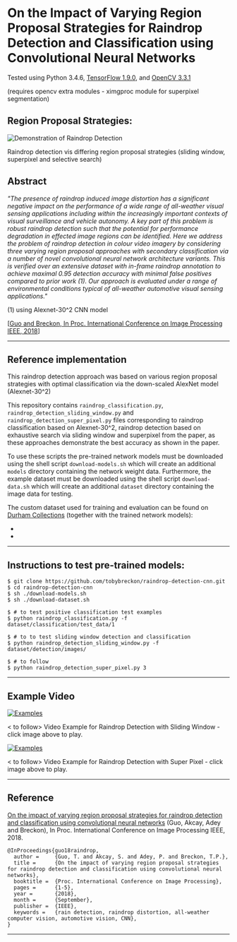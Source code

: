 # On the Impact of Varying Region Proposal Strategies for Raindrop Detection and Classification using Convolutional Neural Networks

Tested using Python 3.4.6, [TensorFlow 1.9.0](https://www.tensorflow.org/install/), and [OpenCV 3.3.1](http://www.opencv.org)

(requires opencv extra modules - ximgproc module for superpixel segmentation)

## Region Proposal Strategies:

![Demonstration of Raindrop Detection](https://github.com/tobybreckon/raindropDetection/blob/master/images/example-all.png)

Raindrop detection vis differing region proposal strategies (sliding window, superpixel and selective search)

## Abstract
_"The presence of raindrop induced image distortion has a significant negative impact on the performance of a wide
range of all-weather visual sensing applications including within the increasingly important contexts of visual
surveillance and vehicle autonomy. A key part of this problem is robust raindrop detection such that the potential
for performance degradation in effected image regions can be identified. Here we address the problem of raindrop
detection in colour video imagery by considering three varying region proposal approaches with secondary classification
via a number of novel convolutional neural network architecture variants. This is verified over an extensive dataset
with in-frame raindrop annotation to achieve maximal 0.95 detection accuracy with minimal false positives compared to
prior work (1). Our approach is evaluated under a range of environmental conditions typical of all-weather automotive
visual sensing applications."_

(1) using Alexnet-30^2 CNN model

[[Guo and Breckon, In Proc. International Conference on Image Processing IEEE, 2018](https://breckon.org/toby/publications/papers/guo18raindrop.pdf)]

---

## Reference implementation

This raindrop detection approach was based on various region proposal strategies with optimal classification via the down-scaled AlexNet model (Alexnet-30^2)

This repository contains ```raindrop_classification.py```, ```raindrop_detection_sliding_window.py``` and ```raindrop_detection_super_pixel.py``` files
corresponding to raindrop classification based on Alexnet-30^2, raindrop detection based on exhaustive search via sliding window and superpixel from the paper, as these approaches
demonstrate the best accuracy as shown in the paper.

To use these scripts the pre-trained network models must be downloaded using the shell script ```download-models.sh``` which will create an additional ```models``` directory containing the network weight data.
Furthermore, the example dataset must be downloaded using the shell script ```download-data.sh``` which will create an additional ```dataset``` directory containing the image data for testing.

The custom dataset used for training and evaluation can be found on [Durham Collections](https://collections.durham.ac.uk/collections/r2c534fn94m) (together with the trained network models):

-

- 

---

## Instructions to test pre-trained models:

```
$ git clone https://github.com/tobybreckon/raindrop-detection-cnn.git
$ cd raindrop-detection-cnn
$ sh ./download-models.sh
$ sh ./download-dataset.sh

$ # to test positive classification test examples
$ python raindrop_classification.py -f dataset/classification/test_data/1

$ # to to test sliding window detection and classification
$ python raindrop_detection_sliding_window.py -f dataset/detection/images/

$ # to follow
$ python raindrop_detection_super_pixel.py 3

```

---

## Example Video

[![Examples]()]()

< to follow> Video Example for Raindrop Detection with Sliding Window - click image above to play.

[![Examples]()]()

< to follow> Video Example for Raindrop Detection with Super Pixel - click image above to play.

---

## Reference

[On the impact of varying region proposal strategies for raindrop detection and classification using convolutional neural networks](http://breckon.eu/toby/publications/papers/guo18raindrop.pdf)
(Guo, Akcay, Adey and Breckon), In Proc. International Conference on Image Processing IEEE, 2018.
```
@InProceedings{guo18raindrop,
  author =     {Guo, T. and Akcay, S. and Adey, P. and Breckon, T.P.},
  title =      {On the impact of varying region proposal strategies for raindrop detection and classification using convolutional neural networks},
  booktitle =  {Proc. International Conference on Image Processing},
  pages =      {1-5},
  year =       {2018},
  month =      {September},
  publisher =  {IEEE},
  keywords =   {rain detection, raindrop distortion, all-weather computer vision, automotive vision, CNN},
}

```

---
